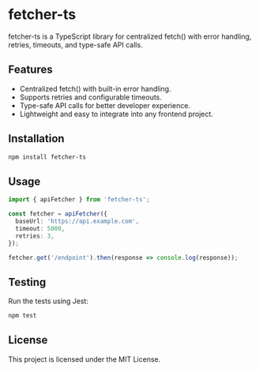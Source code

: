 # fetcher-ts

fetcher-ts is a TypeScript library for centralized fetch() with error handling, retries, timeouts, and type-safe API calls.

## Features

- Centralized fetch() with built-in error handling.
- Supports retries and configurable timeouts.
- Type-safe API calls for better developer experience.
- Lightweight and easy to integrate into any frontend project.

## Installation

```bash
npm install fetcher-ts
```

## Usage

```typescript
import { apiFetcher } from 'fetcher-ts';

const fetcher = apiFetcher({
  baseUrl: 'https://api.example.com',
  timeout: 5000,
  retries: 3,
});

fetcher.get('/endpoint').then(response => console.log(response));
```

## Testing

Run the tests using Jest:

```bash
npm test
```

## License

This project is licensed under the MIT License.
